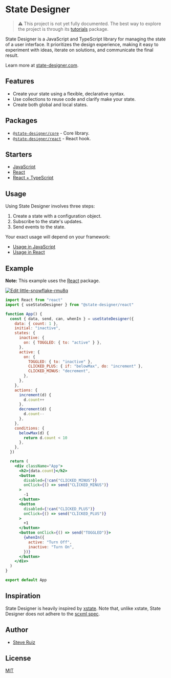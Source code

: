 # State Designer

> ⚠️ This project is not yet fully documented. The best way to explore the project is through its [tutorials](https://codesandbox.io/s/github/steveruizok/state-designer/tree/master/packages/tutorials) package.

State Designer is a JavaScript and TypeScript library for managing the state of a user interface. It prioritizes the design experience, making it easy to experiment with ideas, iterate on solutions, and communicate the final result.

Learn more at [state-designer.com](https://state-designer.com).

## Features

- Create your state using a flexible, declarative syntax.
- Use collections to reuse code and clarify make your state.
- Create both global and local states.

## Packages

- [`@state-designer/core`](https://github.com/steveruizok/state-designer/tree/master/packages/core) - Core library.
- [`@state-designer/react`](https://github.com/steveruizok/state-designer/tree/master/packages/react) - React hook.

## Starters

- [JavaScript](https://codesandbox.io/s/state-designer-vanilla-javascript-gmxhy)
- [React](https://codesandbox.io/s/state-designer-react-r0z0v)
- [React + TypeScript](https://codesandbox.io/s/state-designer-react-typescript)

## Usage

Using State Designer involves three steps:

1. Create a state with a configuration object.
2. Subscribe to the state's updates.
3. Send events to the state.

Your exact usage will depend on your framework:

- [Usage in JavaScript](https://github.com/@state-designer/core#usage)
- [Usage in React](https://github.com/@state-designer/react#usage)

## Example

**Note:** This example uses the [React](https://github.com/@state-designer/react) package.

[![Edit little-snowflake-rmu8q](https://codesandbox.io/static/img/play-codesandbox.svg)](https://codesandbox.io/s/little-snowflake-rmu8q?fontsize=14&hidenavigation=1&theme=dark)

```jsx
import React from "react"
import { useStateDesigner } from "@state-designer/react"

function App() {
  const { data, send, can, whenIn } = useStateDesigner({
    data: { count: 1 },
    initial: "inactive",
    states: {
      inactive: {
        on: { TOGGLED: { to: "active" } },
      },
      active: {
        on: {
          TOGGLED: { to: "inactive" },
          CLICKED_PLUS: { if: "belowMax", do: "increment" },
          CLICKED_MINUS: "decrement",
        },
      },
    },
    actions: {
      increment(d) {
        d.count++
      },
      decrement(d) {
        d.count--
      },
    },
    conditions: {
      belowMax(d) {
        return d.count < 10
      },
    },
  })

  return (
    <div className="App">
      <h2>{data.count}</h2>
      <button
        disabled={!can("CLICKED_MINUS")}
        onClick={() => send("CLICKED_MINUS")}
      >
        -1
      </button>
      <button
        disabled={!can("CLICKED_PLUS")}
        onClick={() => send("CLICKED_PLUS")}
      >
        +1
      </button>
      <button onClick={() => send("TOGGLED")}>
        {whenIn({
          active: "Turn Off",
          inactive: "Turn On",
        })}
      </button>
    </div>
  )
}

export default App
```

## Inspiration

State Designer is heavily inspired by [xstate](https://github.com/davidkpiano/xstate). Note that, unlike xstate, State Designer does not adhere to the [scxml spec](https://en.wikipedia.org/wiki/SCXML).

## Author

- [Steve Ruiz](https://twitter.com/@steveruizok)

## License

[MIT](https://oss.ninja/mit/steveruizok)
